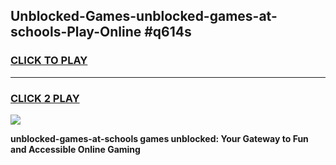 
## Unblocked-Games-unblocked-games-at-schools-Play-Online #q614s
<h3>
<a href="https://news.freeplayer.one?title=unblocked-games-at-schools&ref=3">CLICK TO PLAY</a></h3>
<hr>

<h3>
<a href="https://news.freeplayer.one?title=unblocked-games-at-schools&ref=3">CLICK 2 PLAY</a>
  
</h3>

<a href="https://news.freeplayer.one?title=unblocked-games-at-schools&ref=3"><img src="https://clearcache.store/games.png"></a>


**unblocked-games-at-schools games unblocked: Your Gateway to Fun and Accessible Online Gaming**
